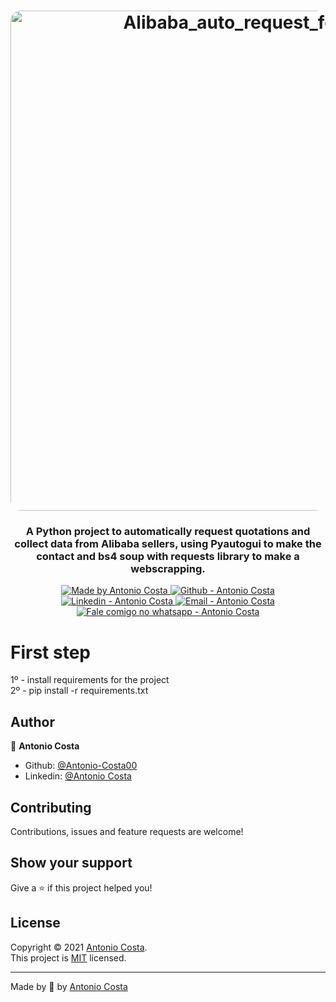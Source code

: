<h1 align="center">
  <img alt="Alibaba_auto_request_for_sellers" src="protheus-api.PNG" width="800px" style="border-radius:16px;"/>
</h1>

<h3 align="center" >
  A Python project to automatically request quotations and collect data from Alibaba sellers, using Pyautogui to make the contact and bs4 soup with requests library to make a webscrapping.
</h3>

<p align="center">

  <a href="https://github.com/Antonio-Costa00" target="_blank">
    <img alt="Made by Antonio Costa" src="https://img.shields.io/badge/made%20by-Antonio_Costa-informational">
  </a>
  <a href="https://github.com/Antonio-Costa00" target="_blank" >
    <img alt="Github - Antonio Costa" src="https://img.shields.io/badge/Github--%23F8952D?style=social&logo=github">
  </a>
  <a href="https://www.linkedin.com/in/antonio-costa-099ab0182/" target="_blank" >
    <img alt="Linkedin - Antonio Costa" src="https://img.shields.io/badge/Linkedin--%23F8952D?style=social&logo=linkedin">
  </a>
  <a href="mailto:juninhomathoni99@gmail.com" target="_blank" >
    <img alt="Email - Antonio Costa" src="https://img.shields.io/badge/Email--%23F8952D?style=social&logo=gmail">
  </a>
  <a href="https://api.whatsapp.com/send?phone=5519992685736"
        target="_blank" >
    <img alt="Fale comigo no whatsapp - Antonio Costa" src="https://img.shields.io/badge/Whatsapp--%23F8952D?style=social&logo=whatsapp">
  </a>

</p>

# First step

1º - install requirements for the project<br/>
2º - pip install -r requirements.txt<br/>

## Author

👤 **Antonio Costa**

* Github: [@Antonio-Costa00](https://github.com/Antonio-Costa00)
* Linkedin: [@Antonio Costa](https://www.linkedin.com/in/antonio-costa)

## Contributing

Contributions, issues and feature requests are welcome!

## Show your support

Give a ⭐️ if this project helped you!

## License

Copyright © 2021 [Antonio Costa](https://github.com/ArthurPedroti).<br />
This project is [MIT](https://github.com/ArthurPedroit/pv-agf-frontend/blob/master/LICENSE) licensed.

---

Made by :blue_heart: by [Antonio Costa](https://github.com/ArthurPedroti)
